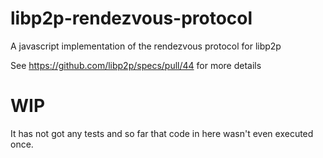 # libp2p-rendezvous-protocol

A javascript implementation of the rendezvous protocol for libp2p

See https://github.com/libp2p/specs/pull/44 for more details

# WIP

It has not got any tests and so far that code in here wasn't even executed once.

